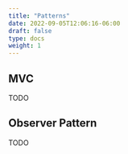 ```yaml
---
title: "Patterns"
date: 2022-09-05T12:06:16-06:00
draft: false
type: docs
weight: 1
---
```


## MVC

TODO

## Observer Pattern

TODO
